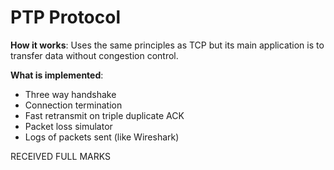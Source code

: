 # PTP Protocol

**How it works**: Uses the same principles as TCP but its main application is to transfer data without congestion control. 

**What is implemented**: 

- Three way handshake
- Connection termination
- Fast retransmit on triple duplicate ACK
-  Packet loss simulator
- Logs of packets sent (like Wireshark)

RECEIVED FULL MARKS
